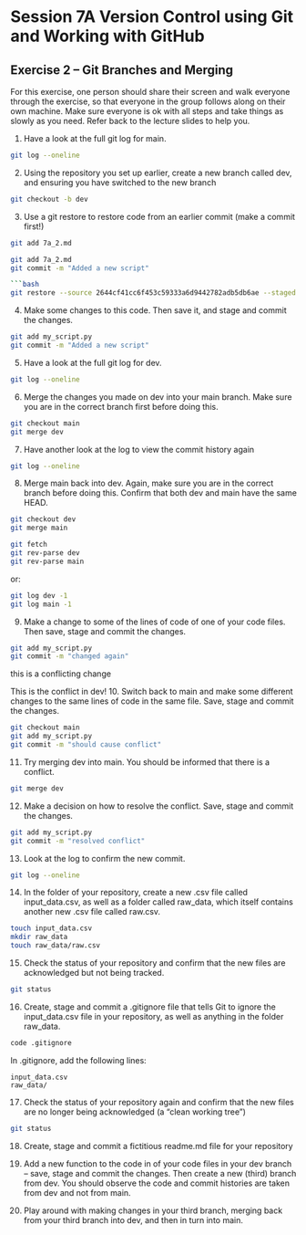 # Session 7A Version Control using Git and Working with GitHub
## Exercise 2 – Git Branches and Merging
For this exercise, one person should share their screen and walk everyone through the exercise,
so that everyone in the group follows along on their own machine. Make sure everyone is ok
with all steps and take things as slowly as you need. Refer back to the lecture slides to help you.
1. Have a look at the full git log for main.
```bash
git log --oneline
```
2. Using the repository you set up earlier, create a new branch called dev, and ensuring you have switched to the new branch
```bash
git checkout -b dev
```

3. Use a git restore to restore code from an earlier commit (make a commit first!)

```bash
git add 7a_2.md
```

```bash
git add 7a_2.md
git commit -m "Added a new script"

```bash
git restore --source 2644cf41cc6f453c59333a6d9442782adb5db6ae --staged --worktree .
```
4. Make some changes to this code. Then save it, and stage and commit the changes.
```bash
git add my_script.py
git commit -m "Added a new script"
```
5. Have a look at the full git log for dev.
```bash
git log --oneline
```
6. Merge the changes you made on dev into your main branch. Make sure you are in the correct branch first before doing this.
```bash
git checkout main
git merge dev
```
7. Have another look at the log to view the commit history again
```bash
git log --oneline
```
8. Merge main back into dev. Again, make sure you are in the correct branch before doing this. Confirm that both dev and main have the same HEAD.
```bash
git checkout dev
git merge main
```

```bash
git fetch
git rev-parse dev
git rev-parse main
```

or:

```bash
git log dev -1
git log main -1
```

9. Make a change to some of the lines of code of one of your code files. Then save, stage and commit the changes.
```bash
git add my_script.py
git commit -m "changed again"
```
this is a conflicting change

This is the conflict in dev!
10. Switch back to main and make some different changes to the same lines of code in the same file. Save, stage and commit the changes.
```bash
git checkout main
git add my_script.py
git commit -m "should cause conflict"
```

11. Try merging dev into main. You should be informed that there is a conflict.

```bash
git merge dev
```
12. Make a decision on how to resolve the conflict. Save, stage and commit the changes.
```bash
git add my_script.py
git commit -m "resolved conflict"
```
13. Look at the log to confirm the new commit.
```bash
git log --oneline
```
14. In the folder of your repository, create a new .csv file called input_data.csv, as well as a folder called raw_data, which itself contains another new .csv file called raw.csv.
```bash
touch input_data.csv
mkdir raw_data
touch raw_data/raw.csv
```
 
15. Check the status of your repository and confirm that the new files are acknowledged but not being tracked.
```bash
git status
```
16. Create, stage and commit a .gitignore file that tells Git to ignore the input_data.csv file in your repository, as well as anything in the folder raw_data.
```bash
code .gitignore
```
In .gitignore, add the following lines:
```
input_data.csv
raw_data/
```
17. Check the status of your repository again and confirm that the new files are no longer being acknowledged (a “clean working tree”)
```bash
git status
```

18. Create, stage and commit a fictitious readme.md file for your repository

19. Add a new function to the code in of your code files in your dev branch – save, stage and commit the changes. Then create a new (third) branch from dev. You should observe the code and commit histories are taken from dev and not from main.
20. Play around with making changes in your third branch, merging back from your third branch into dev, and then in turn into main.
